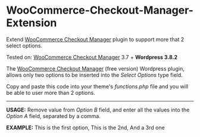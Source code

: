 WooCommerce-Checkout-Manager-Extension
======================================

Extend [WooCommerce Checkout Manager](http://wordpress.org/plugins/woocommerce-checkout-manager/) plugin to support more that 2 select options.

Tested on: [WooCommerce Checkout Manager](http://wordpress.org/plugins/woocommerce-checkout-manager/) 3.7 + **Wordpress 3.8.2**

The [WooCommerce Checkout Manager](http://wordpress.org/plugins/woocommerce-checkout-manager/) (free version) Wordpress plugin, allows only two options to be inserted into the *Select Options* type field.

Copy and paste this code into your theme's *functions.php* file and you will be able to user more than 2 options.

______

**USAGE:** Remove value from *Option B* field, and enter all the values into the *Option A* field, separated by a comma.

**EXAMPLE:** This is the first option, This is the 2nd, And a 3rd one
